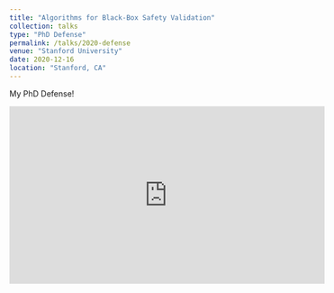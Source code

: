 ```yaml
---
title: "Algorithms for Black-Box Safety Validation"
collection: talks
type: "PhD Defense"
permalink: /talks/2020-defense
venue: "Stanford University"
date: 2020-12-16
location: "Stanford, CA"
---
```


My PhD Defense!

<iframe width="560" height="315" src="https://www.youtube.com/embed/i9YTiEqq3No?si=0fT7X9GILIh3XopD" title="YouTube video player" frameborder="0" allow="accelerometer; autoplay; clipboard-write; encrypted-media; gyroscope; picture-in-picture; web-share" allowfullscreen></iframe>


